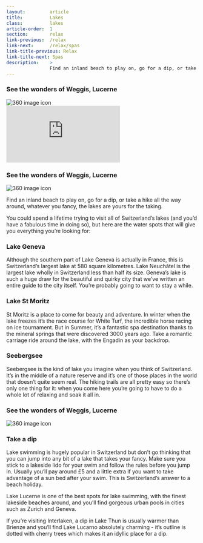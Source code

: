 ```yaml
---
layout:         article
title:          Lakes
class:          lakes
article-order:  1
section:        relax
link-previous:  /relax
link-next:      /relax/spas
link-title-previous: Relax
link-title-next: Spas
description:    >
                Find an inland beach to play on, go for a dip, or take a hike all the way around, whatever you fancy, the lakes are yours for the taking.
---
```



<div class="row js-three-sixty-content">

  <div class="row three-sixty-video bleed-width js-three-sixty-video">
    <a id="#three-sixty-lake-video" class="three-sixty-video__link js-three-sixty-video-link" href="https://www.youtube.com/watch?v=xnj-ydDVA-Y" ></a>
    <div class="three-sixty-video__thumbnail js-three-sixty-thumbnail">
      <h3 class="three-sixty-video__title">
        <span class="three-sixty-video__title-small">See the wonders of</span>
        Weggis, Lucerne
      </h3>
      <img class="js-svg-swap three-sixty-video__icon" src="{{site.baseurl}}/img/icon/three-sixty-video.png" alt="360 image icon">
      <div class="three-sixty-video__bg" style="background-image: url('{{site.baseurl}}/img/three-sixty/lake.jpg');"></div>
    </div>
    <div class="three-sixty-video__iframe-wrap">
      <iframe class="three-sixty-video__iframe" src='https://www.youtube.com/embed/xnj-ydDVA-Y?rel=0&amp;showinfo=0' frameborder='0' allowfullscreen="allowfullscreen"></iframe>
    </div>
  </div>

  <div class="row three-sixty bleed-width js-three-sixty-image">
    <a id="three-sixty-lake" href="{{site.baseurl}}/three-sixty/lake" class="three-sixty__link"></a>
    <h3 class="three-sixty__title">
      <span class="three-sixty__title-small">See the wonders of</span>
      Weggis, Lucerne
    </h3>
    <img class="js-svg-swap three-sixty__icon" src="{{site.baseurl}}/img/icon/three-sixty.png" alt="360 image icon">
    <div class="three-sixty__bg" style="background-image: url('{{site.baseurl}}/img/three-sixty/lake.jpg');"></div>
  </div>

</div>

<div class="row">
  <p class="lead-paragraph">Find an inland beach to play on, go for a dip, or take a hike all the way around, whatever you fancy, the lakes are yours for the taking.</p>
  <p>You could spend a lifetime trying to visit all of Switzerland’s lakes (and you’d have a fabulous time in doing so), but here are the water spots that will give you everything you’re looking for:</p>
</div>

<div class="row"></div>
<h3 class="row">Lake Geneva</h3>
<div class="row bg-image-ratio bg-image-ratio--21-9" style="background-image: url('{{site.baseurl}}/img/content/lake-geneva.jpg');"></div>
<p class="row">Although the southern part of Lake Geneva is actually in France, this is Switzerland’s largest lake at 580 square kilometres. Lake Neuchâtel is the largest lake wholly in Switzerland less than half its size. Geneva’s lake is such a huge draw for the beautiful and quirky city that we’ve written an entire guide to the city itself. You’re probably going to want to stay a while.</p>

<h3 class="row">Lake St Moritz</h3>
<div class="row bg-image-ratio bg-image-ratio--21-9" style="background-image: url('{{site.baseurl}}/img/content/lake-st-moritz.jpg');"></div>
<p class="row">St Moritz is a place to come for beauty and adventure. In winter when the lake freezes it’s the race course for White Turf, the incredible horse racing on ice tournament. But in Summer, it’s a fantastic spa destination thanks to the mineral springs that were discovered 3000 years ago. Take a romantic carriage ride around the lake, with the Engadin as your backdrop.</p>

<h3 class="row">Seebergsee</h3>
<div class="row bg-image-ratio bg-image-ratio--21-9" style="background-image: url('{{site.baseurl}}/img/content/seebergsee.jpg');"></div>
<p class="row">Seebergsee is the kind of lake you imagine when you think of Switzerland. It’s in the middle of a nature reserve and it’s one of those places in the world that doesn’t quite seem real. The hiking trails are all pretty easy so there’s only one thing for it: when you come here you’re going to have to do a whole lot of relaxing and soak it all in.</p>

<div class="row three-sixty bleed-width js-three-sixty-image">
    <a id="three-sixty-lake" href="{{site.baseurl}}/three-sixty/lake" class="three-sixty__link"></a>
    <h3 class="three-sixty__title">
      <span class="three-sixty__title-small">See the wonders of</span>
      Weggis, Lucerne
    </h3>
    <img class="js-svg-swap three-sixty__icon" src="{{site.baseurl}}/img/icon/three-sixty.png" alt="360 image icon">
    <div class="three-sixty__bg" style="background-image: url('{{site.baseurl}}/img/three-sixty/lake.jpg');"></div>
  </div>

<h3 class="row">Take a dip</h3>
<div class="row bg-image-ratio bg-image-ratio--21-9" style="background-image: url('{{site.baseurl}}/img/content/take-a-dip.jpg');"></div>
<p class="row">Lake swimming is hugely popular in Switzerland but don’t go thinking that you can jump into any bit of a lake that takes your fancy. Make sure you stick to a lakeside lido for your swim and follow the rules before you jump in. Usually you’ll pay around £5 and a little extra if you want to take advantage of a sun bed after your swim. This is Switzerland’s answer to a beach holiday.</p>
<p>Lake Lucerne is one of the best spots for lake swimming, with the finest lakeside beaches around, and you’ll find gorgeous urban pools in cities such as Zurich and Geneva.</p>
<p>If you’re visiting Interlaken, a dip in Lake Thun is usually warmer than Brienze and you’ll find Lake Lucarno absolutely charming - it’s outline is dotted with cherry trees which makes it an idyllic place for a dip.</p>